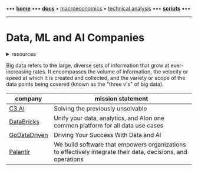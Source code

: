 [//]: # "START - Navigation between Markdown pages inside of GitHub."

••• **[home](/README.md)** ••• **[docs](/docs/index.md)** • [macroeconomics](/docs/index.md#macroeconomics) • [technical analysis](/docs/index.md#technical-analysis) ••• **[scripts](/scripts/index.md)** •••

[//]: # "END - Navigation between Markdown pages inside of GitHub."

---

# Data, ML and AI Companies

<details><summary>resources</summary>

---

- [Investopedia | Big Data](https://www.investopedia.com/terms/b/big-data.asp)

---

</details>

Big data refers to the large, diverse sets of information that grow at ever-increasing rates. It encompasses the volume of information, the velocity or speed at which it is created and collected, and the variety or scope of the data points being covered (known as the "three v's" of big data).

| company                                  | mission statement                                                                                            |
| ---------------------------------------- | ------------------------------------------------------------------------------------------------------------ |
| [C3.AI](https://c3.ai)                   | Solving the previously unsolvable                                                                            |
| [DataBricks](https://databricks.com/) | Unify your data, analytics, and AIon one common platform for all data use cases |
| [GoDataDriven](https://godatadriven.com) | Driving Your Success With Data and AI                                                                        |
| [Palantir](https://www.palantir.com)     | We build software that empowers organizations to effectively integrate their data, decisions, and operations |

